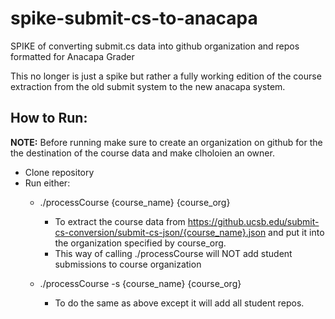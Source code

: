# spike-submit-cs-to-anacapa
SPIKE of converting submit.cs data into github organization and repos formatted for Anacapa Grader

This no longer is just a spike but rather a fully working edition of the course extraction from the old submit system to the new anacapa system.

## How to Run:

**NOTE:** Before running make sure to create an organization on github for the the destination of the course data and make clholoien an owner.

- Clone repository
- Run either:
	- ./processCourse {course_name} {course_org} 
		- To extract the course data from  https://github.ucsb.edu/submit-cs-conversion/submit-cs-json/{course_name}.json and put it into the organization specified by course_org.  
		- This way of calling ./processCourse will NOT add student submissions to course organization

	- ./processCourse -s {course_name} {course_org}
		- To do the same as above except it will add all student repos.



